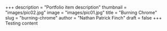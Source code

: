 +++
description = "Portfolio item description"
thumbnail = "images/pic02.jpg"
image = "images/pic01.jpg"
title = "Burning Chrome"
slug = "burning-chrome"
author = "Nathan Patrick Finch"
draft = false
+++
Testing content